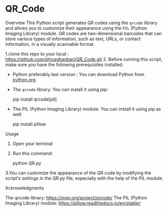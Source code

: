 # QR_Code

Overview
This Python script generates QR codes using the `qrcode` library and allows you to customize their appearance using the `PIL` (Python Imaging Library) module. QR codes are two-dimensional barcodes that can store various types of information, such as text, URLs, or contact information, in a visually scannable format.

1.clone this repo to your local : https://github.com/shivaghanbari/QR_Code.git
2. Before running this script, make sure you have the following prerequisites installed:

- Python preferably last version : You can download Python from [python.org](https://www.python.org/downloads/).

- The `qrcode` library: You can install it using pip:

   pip install qrcode[pil]
  
- The PIL (Python Imaging Library) module: You can install it using pip as well:
  
   pip install pillow


Usage 

1. Open your terminal
2. Run this command:

   python QR.py
   
3.You can customize the appearance of the QR code by modifying the script's settings in the QR.py file, especially with the help of the PIL module.


Acknowledgments

The qrcode library: https://pypi.org/project/qrcode/
The PIL (Python Imaging Library) module: https://pillow.readthedocs.io/en/stable/

